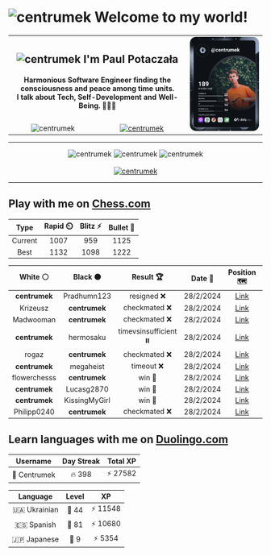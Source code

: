 <h1>
  <img
    src="https://emojis.slackmojis.com/emojis/images/1531849430/4246/blob-sunglasses.gif"
    width="30"
    alt="centrumek"
  />
  Welcome to my world!
</h1>

<table>
  <tbody>
    <tr>
      <td align="center" width="70%" colspan="2">
        <h2>
          <img
            src="https://raw.githubusercontent.com/MartinHeinz/MartinHeinz/master/wave.gif"
            width="30px"
            alt="centrumek"
          />
          I'm Paul Potaczała
        </h2>
        <h4>
          Harmonious Software Engineer finding the consciousness and peace among time units.
          <br/>
          I talk about Tech, Self-Development and Well-Being. 🌿🧘🚀
        </h4>
      </td>
      <td width="30%" rowspan="2">
        <a href="https://app.daily.dev/centrumek">
          <img
            src="./devcard.svg"
            alt="centrumek"
          />
        </a>
      </td>
    </tr>
    <tr align="center">
      <td>
        <img
          src="https://komarev.com/ghpvc/?username=centrumek&label=visitors&color=0e75b6&style=flat"
          alt="centrumek"
        >
      </td>
      <td>
        <a href="https://stackoverflow.com/users/14496012/centrumek">
          <img
            src="https://stackoverflow.com/users/flair/14496012.png?theme=dark"
            alt="centrumek"
          >
        </a>
      </td>
    </tr>
  </tbody>
</table>

---
<div align="center">
  <img 
    src="https://github-readme-stats.vercel.app/api?username=centrumek&show_icons=true&count_private=true&theme=dark&hide_border=true&hide=issues,contribs&bg_color=00000000"
    alt="centrumek"
  />
  <img
    src="https://github-readme-stats.vercel.app/api/top-langs/?username=centrumek&layout=compact&hide_border=true&theme=dark&bg_color=00000000&langs_count=6&exclude_repo=air-statistic-app"
    alt="centrumek"
  />
  <img 
    src="https://github-readme-streak-stats.herokuapp.com?user=centrumek&theme=dark&hide_border=true&background=FFFFFF00"
    alt="centrumek"
  />
  <br/>
  <br/>
  <a href="https://www.buymeacoffee.com/centrumek">
    <img
      src="https://cdn.buymeacoffee.com/buttons/v2/default-orange.png"
      height="50"
      width="210"
      alt="centrumek"
    />
  </a>
</div>

---

## Play with me on [Chess.com](https://www.chess.com/member/centrumek)

<div align="center">
<!--START_SECTION:chessStats-->
<!-- Automatically generated with https://github.com/Balastrong/chess-stats-action -->

| Type | Rapid ⏲️ | Blitz ⚡ | Bullet 🔫 |
|:---:|:---:|:---:|:---:|
| Current | 1007 | 959 | 1125 |
| Best | 1132 | 1098 | 1222 |

| White ⚪ | Black ⚫ | Result 🏆 | Date 📅 | Position 🗺️ | Type 🕕 |
|:---:|:---:|:---:|:---:|:---:|:---:|
| **centrumek** | Pradhumn123 | resigned ❌ | 28/2/2024 | <a href="http://www.ee.unb.ca/cgi-bin/tervo/fen.pl?select=r1b1k1nr/pppp1ppp/2n5/1B6/8/2N1PN2/P1PB1PPP/q3K2R w Kkq -">Link</a> | Bullet |
| Krizeusz | **centrumek** | checkmated ❌ | 28/2/2024 | <a href="http://www.ee.unb.ca/cgi-bin/tervo/fen.pl?select=7B/8/5RQ1/p6R/2p5/P1p3Pk/2P4P/6K1 b - -">Link</a> | Bullet |
| Madwooman | **centrumek** | checkmated ❌ | 28/2/2024 | <a href="http://www.ee.unb.ca/cgi-bin/tervo/fen.pl?select=r7/6Qk/1pqpp2P/p2p4/P2Pp3/2P5/1P1B2P1/5R1K b - -">Link</a> | Bullet |
| **centrumek** | hermosaku | timevsinsufficient ⏸️ | 28/2/2024 | <a href="http://www.ee.unb.ca/cgi-bin/tervo/fen.pl?select=4R3/8/8/8/4R2P/P7/5kP1/7K w - -">Link</a> | Bullet |
| rogaz | **centrumek** | checkmated ❌ | 28/2/2024 | <a href="http://www.ee.unb.ca/cgi-bin/tervo/fen.pl?select=1r3q1k/pp1Q3R/2p1Bp1p/3p2p1/3P4/b1P2P2/P1P3PP/6K1 b - -">Link</a> | Bullet |
| **centrumek** | megaheist | timeout ❌ | 28/2/2024 | <a href="http://www.ee.unb.ca/cgi-bin/tervo/fen.pl?select=5r1k/6p1/p2Q4/1p4Kp/5P1P/6r1/P1P5/5q2 w - -">Link</a> | Bullet |
| flowerchesss | **centrumek** | win 🥇 | 28/2/2024 | <a href="http://www.ee.unb.ca/cgi-bin/tervo/fen.pl?select=6Q1/kr6/2p5/2Pp1p2/4p3/4Pb1q/1N1K1P2/2B3R1 w - -">Link</a> | Bullet |
| **centrumek** | Lucasg2870 | win 🥇 | 28/2/2024 | <a href="http://www.ee.unb.ca/cgi-bin/tervo/fen.pl?select=k6r/2Q1bppp/1B2p3/3p4/1p5P/1P3P2/2P2KP1/7q w - -">Link</a> | Bullet |
| **centrumek** | KissingMyGirl | win 🥇 | 28/2/2024 | <a href="http://www.ee.unb.ca/cgi-bin/tervo/fen.pl?select=2Q5/8/3k4/1b4P1/5P2/2P5/P6B/4K3 b - -">Link</a> | Bullet |
| Philipp0240 | **centrumek** | checkmated ❌ | 28/2/2024 | <a href="http://www.ee.unb.ca/cgi-bin/tervo/fen.pl?select=8/8/5R2/1pB2k1p/3PNp2/5P2/r1P4P/6K1 b - -">Link</a> | Bullet |

<!--END_SECTION:chessStats-->
</div>

## Learn languages with me on [Duolingo.com](https://www.duolingo.com/profile/Centrumek)

<div align="center">
<!--START_SECTION:duolingoStats-->
<!-- Automatically generated with https://github.com/centrumek/duolingo-readme-stats-->

| Username | Day Streak | Total XP |
|:---:|:---:|:---:|
| 👤 Centrumek | 🔥 398 | ⚡ 27582 |

| Language | Level | XP |
|:---:|:---:|:---:|
| 🇺🇦 Ukrainian | 👑 44 | ⚡ 11548 |
| 🇪🇸 Spanish | 👑 81 | ⚡ 10680 |
| 🇯🇵 Japanese | 👑 9 | ⚡ 5354 |

<!--END_SECTION:duolingoStats-->
</div>
<!--
**centrumek/centrumek** is a ✨ _special_ ✨ repository because its `README.md` (this file) appears on your GitHub profile.

Here are some ideas to get you started:

- 🔭 I’m currently working on ...
- 🌱 I’m currently learning ...
- 👯 I’m looking to collaborate on ...
- 🤔 I’m looking for help with ...
- 💬 Ask me about ...
- 📫 How to reach me: ...
- 😄 Pronouns: ...
- ⚡ Fun fact: ...
-->
